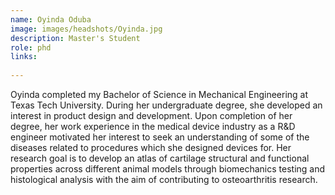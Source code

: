 ```yaml
---
name: Oyinda Oduba
image: images/headshots/Oyinda.jpg
description: Master's Student
role: phd
links:
  
---
```


Oyinda completed my Bachelor of Science in Mechanical Engineering at Texas Tech University. During her undergraduate degree, she developed an interest in product design and development. Upon completion of her degree, her work experience in the medical device industry as a R&D engineer motivated her interest to seek an understanding of some of the diseases related to procedures which she designed devices for.
Her research goal is to develop an atlas of cartilage structural and functional properties across different animal models through biomechanics testing and histological analysis with the aim of contributing to osteoarthritis research.

